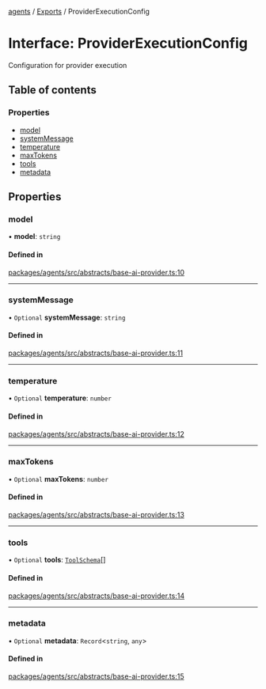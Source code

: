 <!-- 
 ⚠️  AUTO-GENERATED FILE - DO NOT EDIT MANUALLY
 This file is automatically generated by scripts/docs-generator.js
 To make changes, edit the source TypeScript files or update the generator script
-->

[agents](../../) / [Exports](../modules) / ProviderExecutionConfig

# Interface: ProviderExecutionConfig

Configuration for provider execution

## Table of contents

### Properties

- [model](ProviderExecutionConfig#model)
- [systemMessage](ProviderExecutionConfig#systemmessage)
- [temperature](ProviderExecutionConfig#temperature)
- [maxTokens](ProviderExecutionConfig#maxtokens)
- [tools](ProviderExecutionConfig#tools)
- [metadata](ProviderExecutionConfig#metadata)

## Properties

### model

• **model**: `string`

#### Defined in

[packages/agents/src/abstracts/base-ai-provider.ts:10](https://github.com/woojubb/robota/blob/1b62bb02b890c71ae884378577a1521b0f8628be/packages/agents/src/abstracts/base-ai-provider.ts#L10)

___

### systemMessage

• `Optional` **systemMessage**: `string`

#### Defined in

[packages/agents/src/abstracts/base-ai-provider.ts:11](https://github.com/woojubb/robota/blob/1b62bb02b890c71ae884378577a1521b0f8628be/packages/agents/src/abstracts/base-ai-provider.ts#L11)

___

### temperature

• `Optional` **temperature**: `number`

#### Defined in

[packages/agents/src/abstracts/base-ai-provider.ts:12](https://github.com/woojubb/robota/blob/1b62bb02b890c71ae884378577a1521b0f8628be/packages/agents/src/abstracts/base-ai-provider.ts#L12)

___

### maxTokens

• `Optional` **maxTokens**: `number`

#### Defined in

[packages/agents/src/abstracts/base-ai-provider.ts:13](https://github.com/woojubb/robota/blob/1b62bb02b890c71ae884378577a1521b0f8628be/packages/agents/src/abstracts/base-ai-provider.ts#L13)

___

### tools

• `Optional` **tools**: [`ToolSchema`](ToolSchema)[]

#### Defined in

[packages/agents/src/abstracts/base-ai-provider.ts:14](https://github.com/woojubb/robota/blob/1b62bb02b890c71ae884378577a1521b0f8628be/packages/agents/src/abstracts/base-ai-provider.ts#L14)

___

### metadata

• `Optional` **metadata**: `Record`\<`string`, `any`\>

#### Defined in

[packages/agents/src/abstracts/base-ai-provider.ts:15](https://github.com/woojubb/robota/blob/1b62bb02b890c71ae884378577a1521b0f8628be/packages/agents/src/abstracts/base-ai-provider.ts#L15)
